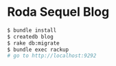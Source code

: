 # Roda Sequel Blog

```sh
$ bundle install
$ createdb blog
$ rake db:migrate
$ bundle exec rackup
# go to http://localhost:9292
```
